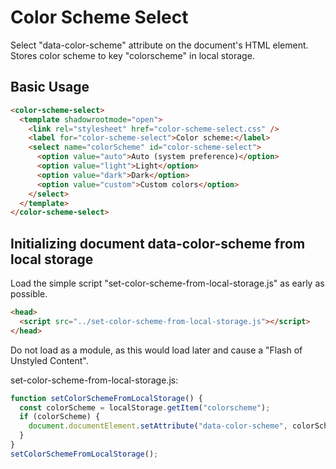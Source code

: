 # Color Scheme Select

Select "data-color-scheme" attribute on the document's HTML element. Stores color scheme to key "colorscheme" in local storage.

## Basic Usage

```html
<color-scheme-select>
  <template shadowrootmode="open">
    <link rel="stylesheet" href="color-scheme-select.css" />
    <label for="color-scheme-select">Color scheme:</label>
    <select name="colorScheme" id="color-scheme-select">
      <option value="auto">Auto (system preference)</option>
      <option value="light">Light</option>
      <option value="dark">Dark</option>
      <option value="custom">Custom colors</option>
    </select>
  </template>
</color-scheme-select>
```

## Initializing document data-color-scheme from local storage

Load the simple script "set-color-scheme-from-local-storage.js" as early as possible.

```html
<head>
  <script src="../set-color-scheme-from-local-storage.js"></script>
</head>
```

Do not load as a module, as this would load later and cause a "Flash of Unstyled Content".

set-color-scheme-from-local-storage.js:

```javascript
function setColorSchemeFromLocalStorage() {
  const colorScheme = localStorage.getItem("colorscheme");
  if (colorScheme) {
    document.documentElement.setAttribute("data-color-scheme", colorScheme);
  }
}
setColorSchemeFromLocalStorage();
```

